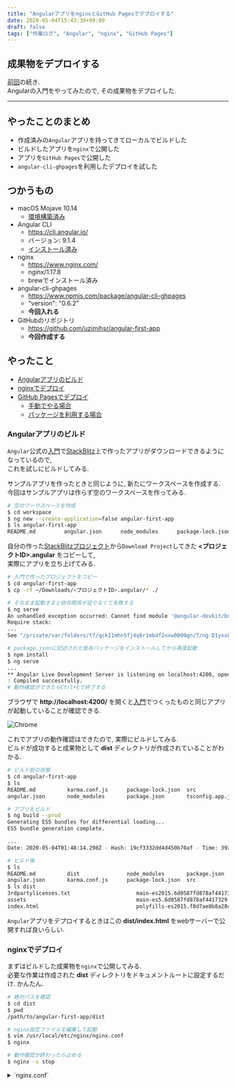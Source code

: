 ```yaml
---
title: "AngularアプリをnginxとGitHub Pagesでデプロイする"
date: 2020-05-04T15:43:39+09:00
draft: false
tags: ["作業ログ", "Angular", "nginx", "GitHub Pages"]
---
```


## 成果物をデプロイする
[前回](https://uzimihsr.github.io/post/2020-05-03-angular-setup/)の続き.  
Angularの入門をやってみたので, その成果物をデプロイした.  

<!--more-->
---

## やったことのまとめ

- 作成済みの`Angular`アプリを持ってきてローカルでビルドした
- ビルドしたアプリを`nginx`で公開した
- アプリを`GitHub Pages`で公開した
- `angular-cli-ghpages`を利用したデプロイを試した

## つかうもの

- macOS Mojave 10.14
    - [環境構築済み](https://uzimihsr.github.io/post/2020-05-03-angular-setup/)
- Angular CLI
    - https://cli.angular.io/
    - バージョン: 9.1.4
    - [インストール済み](https://uzimihsr.github.io/post/2020-05-03-angular-setup/)
- nginx
    - https://www.nginx.com/
    - nginx/1.17.8
    - brewでインストール済み
- angular-cli-ghpages
    - https://www.npmjs.com/package/angular-cli-ghpages
    - "version": "0.6.2"
    - **今回入れる**
- GitHubのリポジトリ
    - https://github.com/uzimihsr/angular-first-app
    - **今回作成する**

## やったこと

- [Angularアプリのビルド](#angularアプリのビルド)
- [nginxでデプロイ](#nginxでデプロイ)
- [GitHub Pagesでデプロイ](#github-pagesでデプロイ)
    - [手動でやる場合](#手動でやる場合)
    - [パッケージを利用する場合](#パッケージを利用する場合)

### Angularアプリのビルド

`Angular`公式の[入門](https://angular.jp/start)で[StackBlitz](https://stackblitz.com/angular/odpeknvxnlq)上で作ったアプリがダウンロードできるようになっているので,  
これを試しにビルドしてみる.  

サンプルアプリを作ったときと同じように, 新たにワークスペースを作成する.  
今回はサンプルアプリは作らず空のワークスペースを作ってみる.  

```bash
# 空のワークスペースを作成
$ cd workspace
$ ng new --create-application=false angular-first-app
$ ls angular-first-app
README.md         angular.json      node_modules      package-lock.json package.json      tsconfig.json     tslint.json
```

自分の作った[StackBlitzプロジェクト](https://stackblitz.com/angular/odpeknvxnlq)から`Download Project`してきた **<プロジェクトID>.angular** をコピーして,  
実際にアプリを立ち上げてみる.  

```bash
# 入門で作ったプロジェクトをコピー
$ cd angular-first-app
$ cp -rf ~/Downloads/<プロジェクトID>.angular/* ./

# そのまま起動すると依存関係が足りなくて失敗する
$ ng serve
An unhandled exception occurred: Cannot find module '@angular-devkit/build-angular/package.json'
Require stack:
...
See "/private/var/folders/t7/qck11mhn5fj4q6r1mbdf2nxw0000gn/T/ng-D1yxxF/angular-errors.log" for further details.

# package.jsonに記述された依存パッケージをインストールしてから再度起動
$ npm install
$ ng serve
...
** Angular Live Development Server is listening on localhost:4200, open your browser on http://localhost:4200/ **
: Compiled successfully.
# 動作確認ができたらCtrl+Cで終了する
```

ブラウザで **http://localhost:4200/** を開くと[入門](https://angular.jp/start)でつくったものと同じアプリが起動していることが確認できる.  

![Chrome](/images/2020-05-04/sc01.png)  


これでアプリの動作確認はできたので, 実際にビルドしてみる.  
ビルドが成功すると成果物として **dist** ディレクトリが作成されていることがわかる.  

```bash
# ビルド前の状態
$ cd angular-first-app
$ ls
README.md          karma.conf.js      package-lock.json  src                tsconfig.json      tslint.json
angular.json       node_modules       package.json       tsconfig.app.json  tsconfig.spec.json

# アプリをビルド
$ ng build --prod
Generating ES5 bundles for differential loading...
ES5 bundle generation complete.

...
Date: 2020-05-04T01:48:14.298Z - Hash: 19cf3332dd4d450b70af - Time: 39294ms

# ビルド後
$ ls
README.md          dist               node_modules       package.json       tsconfig.app.json  tsconfig.spec.json
angular.json       karma.conf.js      package-lock.json  src                tsconfig.json      tslint.json
$ ls dist
3rdpartylicenses.txt                     main-es2015.6d0587fd878af4417329.js      polyfills-es5.30e587ebdc07016ad8d1.js    styles.c7ea3b8058a0e880ad91.css
assets                                   main-es5.6d0587fd878af4417329.js         runtime-es2015.1eba213af0b233498d9d.js
index.html                               polyfills-es2015.f8d7ae8b8a28c567fae7.js runtime-es5.1eba213af0b233498d9d.js
```

`Angular`アプリをデプロイするときはこの **dist/index.html** をwebサーバーで公開すれば良いらしい.  

### nginxでデプロイ
まずはビルドした成果物を`nginx`で公開してみる.  
必要な作業は作成された **dist** ディレクトリをドキュメントルートに設定するだけ. かんたん.  

```bash
# 絶対パスを確認
$ cd dist
$ pwd
/path/to/angular-first-app/dist

# nginx設定ファイルを編集して起動
$ vim /usr/local/etc/nginx/nginx.conf
$ nginx

# 動作確認が終わったら止める
$ nginx -s stop
```

<details><summary>`nginx.conf`</summary><div>
```nginx
worker_processes  1;
events {
    worker_connections  1024;
}

http {
    include       mime.types;
    default_type  application/octet-stream;

    sendfile        on;

    keepalive_timeout  65;

    server {
        listen       8080;
        server_name  localhost;

        location / {
            # Angularアプリのdistディレクトリを指定
            root   /path/to/angular-first-app/dist;
            index  index.html index.htm;
        }

        error_page   500 502 503 504  /50x.html;
        location = /50x.html {
            root   html;
        }
    }

    include servers/*;
}
```
</div></details>

`nginx`が問題なく動いたらブラウザで **http://localhost:8080/** を開く.  
`ng serve`したときと同じアプリが動いていることが確認できる.  

![Chrome](/images/2020-05-04/sc02.png)  

今回はMacの`nginx`だったので手動で止めたけど,  
本番環境で`nginx`がdaemon化されている場合も同様に`nginx.conf`をいじればアプリがデプロイできる. はず.  

### GitHub Pagesでデプロイ

自分でwebサーバーを管理するのが面倒な場合は`GitHub Pages`を使うこともできる.  
デプロイ方法は2通り.  

#### 手動でやる場合

まずは`GitHub Pages`の公開に必要なリポジトリ(**angular-first-app**)を[ここ](https://github.com/new)から作成する.  
`Initialize this repository with a README`のチェックは外しておく.  

今回作ったリポジトリ : https://github.com/uzimihsr/angular-first-app  

このリポジトリにpushしたファイルが`GitHub Pages`として公開されるので,  
[Angularアプリのビルド](#angularアプリのビルド)で作成したディレクトリ(**angular-first-app**)をこのリポジトリに紐付ける.  

```bash
# ng new した時点で.gitが作成されているのでinitはたぶん不要
$ cd angular-first-app
$ ls -a
.                  .editorconfig      .gitignore         angular.json       karma.conf.js      package-lock.json  src                tsconfig.json      tslint.json
..                 .git               README.md          dist               node_modules       package.json       tsconfig.app.json  tsconfig.spec.json

# リポジトリを紐付けて確認
$ git remote add origin https://github.com/uzimihsr/angular-first-app.git
$ git remote -v
origin	https://github.com/uzimihsr/angular-first-app.git (fetch)
origin	https://github.com/uzimihsr/angular-first-app.git (push)

# 一旦commitしておく
$ git add .
$ git commit -m "initial commit"
```

この状態で`Angular`アプリを`GitHub Pages`用にビルドする.  
今回は`--output-path`オプションを指定しているのでビルドした成果物が **dist** ではなく別のディレクトリ **docs** に作成される.  
また, **https://[GitHubアカウント].github.io/[リポジトリ名]/** でアプリにアクセスできるように`--base-href`オプションもつけている.  

```bash
# ビルド前の状態
$ ls
README.md          dist               node_modules       package.json       tsconfig.app.json  tsconfig.spec.json
angular.json       karma.conf.js      package-lock.json  src                tsconfig.json      tslint.json

# 成果物の出力先とアクセスされるときのパスを指定してビルド
$ ng build --prod --output-path docs --base-href /angular-first-app/
Generating ES5 bundles for differential loading...
ES5 bundle generation complete.

...
Date: 2020-05-04T05:50:14.401Z - Hash: 19cf3332dd4d450b70af - Time: 19395ms

# ビルド後の状態
$ ls
README.md          dist               karma.conf.js      package-lock.json  src                tsconfig.json      tslint.json
angular.json       docs               node_modules       package.json       tsconfig.app.json  tsconfig.spec.json

# GitHub Pages用に404ページを作成
$ cp docs/index.html docs/404.html
```

ここまでできたら, すべての変更を`GitHub`のリポジトリに反映する.  

```bash
# すべての変更をcommitしてpush
$ git add .
$ git commit -m "build"
$ git push origin master
```

問題なくpushできたので次に`GitHub Pages`の設定を行う.  

ブラウザで[リポジトリのsettings](https://github.com/uzimihsr/angular-first-app/settings)を開く.  
`GitHub Pages`の設定で`Source`を`master branch /docs folder`に変更する.  
これにより **docs** の内容が`GitHub Pages`として公開される.  

![GitHub](/images/2020-05-04/sc03.png)  

設定反映後以下のようになっていればOK.  

![GitHub](/images/2020-05-04/sc04.png)  

ブラウザで **https://uzimihsr.github.io/angular-first-app/** を開くと,  
`ng serve`したときや`nginx`でデプロイしたときと同じアプリが`GitHub Pages`で公開されているのが確認できる.  

![Chrome](/images/2020-05-04/sc05.png)  

#### パッケージを利用する場合

[angular-cli-ghpages](https://www.npmjs.com/package/angular-cli-ghpages)を使うことで,  
[手動でやる場合](#手動でやる場合)よりも簡単にデプロイできる.  

最初に1回手動でデプロイしたあとはこっちの方法でデプロイするのがよさそうなので,  
[手動でやる場合](#手動でやる場合)で作成したリポジトリをそのまま利用する.  

やることとしては`GitHub Pages`にデプロイする用のパッケージ`angular-cli-ghpages`を追加して,  
`ng deploy`するだけ. かんたん.  

```bash
# リモートリポジトリの確認
$ cd angular-first-app
$ git remote -v
origin	https://github.com/uzimihsr/angular-first-app.git (fetch)
origin	https://github.com/uzimihsr/angular-first-app.git (push)

# パッケージを追加
$ ng add angular-cli-ghpages
Installing packages for tooling via npm.
Installed packages for tooling via npm.
UPDATE angular.json (3753 bytes)

# デプロイ
$ ng deploy --base-href=/angular-first-app/
📦 Building "angular.io-example". Configuration: "production". Your base-href: "/angular-first-app/"
Generating ES5 bundles for differential loading...
ES5 bundle generation complete.

...
Date: 2020-05-04T06:45:54.460Z - Hash: 19cf3332dd4d450b70af - Time: 20338ms


👨‍🚀 Uploading via git, please wait...
🚀 Successfully published via angular-cli-ghpages! Have a nice day!

# リモートリポジトリにmasterブランチの他にgh-pagesブランチが作成されている
$ git branch -a
* master
  remotes/origin/gh-pages
  remotes/origin/master
```

`ng deploy`が成功するとリポジトリに新しく **gh-pages** ブランチが作成されている.  
https://github.com/uzimihsr/angular-first-app/tree/gh-pages  
中身を見ればなんとなくわかるが, [手動でやる場合](#手動でやる場合)でビルドした **docs** の中身と同じものがブランチの直下に作成されている.  
commitとpushも自動でやってくれてるっぽい.  

![GitHub](/images/2020-05-04/sc06.png)  

この **gh-pages** ブランチを`GitHub Pages`として公開するために再度設定を行う.  

ブラウザで[リポジトリのsettings](https://github.com/uzimihsr/angular-first-app/settings)を開く.  
`GitHub Pages`の設定で`Source`を`gh-pages branch`に変更する.  

![GitHub](/images/2020-05-04/sc07.png)  

設定反映後以下のようになっていればOK.  

![GitHub](/images/2020-05-04/sc08.png)  

再度ブラウザで **https://uzimihsr.github.io/angular-first-app/** を開くと,  
これまでと同じアプリが`GitHub Pages`で公開されているのが確認できる.  

![Chrome](/images/2020-05-04/sc05.png)  

これで`GitHub Pages`へのデプロイが簡単になった.  
やったぜ.  

## おわり
以上の手順で`Angular`のアプリを`nginx`や`GitHub Pages`に公開することができた.  

基本的にはローカルでつくったものを`ng serve`で動作確認して,  
問題なければ`ng deploy`で`GitHub Pages`にデプロイ,  
もしくは`ng build`でビルドしたものを本番環境(`nginx`)にデプロイするという流れで開発ができそう.   

これで一通り開発のやり方もわかったのでフロントエンド開発をがんばっていきたい.  

## おまけ
寝てる間におもちゃを積まれてうざそうなねこ  
![そとちゃん](/images/2020-05-04/sotochan.jpg)  

## 参考

- Angularアプリのビルド
    - https://angular.jp/start/start-deployment
    - https://angular.jp/guide/build
- nginxでデプロイ
    - http://nginx.org/en/docs/beginners_guide.html#static
- GitHub Pagesにデプロイ
    - https://angular.jp/guide/deployment#deploy-to-github-pages
    - https://help.github.com/en/github/working-with-github-pages/configuring-a-publishing-source-for-your-github-pages-site
    - https://www.npmjs.com/package/angular-cli-ghpages#-quick-start-local-development
    - https://www.npmjs.com/package/angular-cli-ghpages#--base-href
